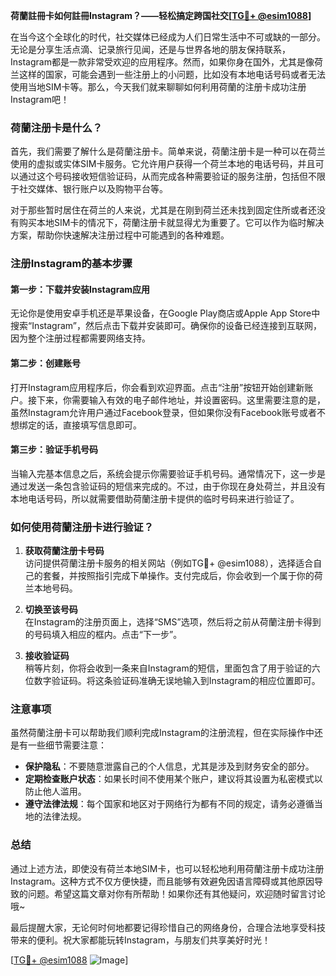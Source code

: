 **荷蘭註冊卡如何註冊Instagram？——轻松搞定跨国社交[[TG💪+ @esim1088](https://t.me/s/esim1088)]**

在当今这个全球化的时代，社交媒体已经成为人们日常生活中不可或缺的一部分。无论是分享生活点滴、记录旅行见闻，还是与世界各地的朋友保持联系，Instagram都是一款非常受欢迎的应用程序。然而，如果你身在国外，尤其是像荷兰这样的国家，可能会遇到一些注册上的小问题，比如没有本地电话号码或者无法使用当地SIM卡等。那么，今天我们就来聊聊如何利用荷蘭的注册卡成功注册Instagram吧！

### 荷蘭注册卡是什么？

首先，我们需要了解什么是荷蘭注册卡。简单来说，荷蘭注册卡是一种可以在荷兰使用的虚拟或实体SIM卡服务。它允许用户获得一个荷兰本地的电话号码，并且可以通过这个号码接收短信验证码，从而完成各种需要验证的服务注册，包括但不限于社交媒体、银行账户以及购物平台等。

对于那些暂时居住在荷兰的人来说，尤其是在刚到荷兰还未找到固定住所或者还没有购买本地SIM卡的情况下，荷蘭注册卡就显得尤为重要了。它可以作为临时解决方案，帮助你快速解决注册过程中可能遇到的各种难题。

### 注册Instagram的基本步骤

#### 第一步：下载并安装Instagram应用
无论你是使用安卓手机还是苹果设备，在Google Play商店或Apple App Store中搜索“Instagram”，然后点击下载并安装即可。确保你的设备已经连接到互联网，因为整个注册过程都需要网络支持。

#### 第二步：创建账号
打开Instagram应用程序后，你会看到欢迎界面。点击“注册”按钮开始创建新账户。接下来，你需要输入有效的电子邮件地址，并设置密码。这里需要注意的是，虽然Instagram允许用户通过Facebook登录，但如果你没有Facebook账号或者不想绑定的话，直接填写信息即可。

#### 第三步：验证手机号码
当输入完基本信息之后，系统会提示你需要验证手机号码。通常情况下，这一步是通过发送一条包含验证码的短信来完成的。不过，由于你现在身处荷兰，并且没有本地电话号码，所以就需要借助荷蘭注册卡提供的临时号码来进行验证了。

### 如何使用荷蘭注册卡进行验证？

1. **获取荷蘭注册卡号码**  
   访问提供荷蘭注册卡服务的相关网站（例如TG💪+ @esim1088），选择适合自己的套餐，并按照指引完成下单操作。支付完成后，你会收到一个属于你的荷兰本地号码。

2. **切换至该号码**  
   在Instagram的注册页面上，选择“SMS”选项，然后将之前从荷蘭注册卡得到的号码填入相应的框内。点击“下一步”。

3. **接收验证码**  
   稍等片刻，你将会收到一条来自Instagram的短信，里面包含了用于验证的六位数字验证码。将这条验证码准确无误地输入到Instagram的相应位置即可。

### 注意事项

虽然荷蘭注册卡可以帮助我们顺利完成Instagram的注册流程，但在实际操作中还是有一些细节需要注意：

- **保护隐私**：不要随意泄露自己的个人信息，尤其是涉及到财务安全的部分。
- **定期检查账户状态**：如果长时间不使用某个账户，建议将其设置为私密模式以防止他人滥用。
- **遵守法律法规**：每个国家和地区对于网络行为都有不同的规定，请务必遵循当地的法律法规。

### 总结

通过上述方法，即使没有荷兰本地SIM卡，也可以轻松地利用荷蘭注册卡成功注册Instagram。这种方式不仅方便快捷，而且能够有效避免因语言障碍或其他原因导致的问题。希望这篇文章对你有所帮助！如果你还有其他疑问，欢迎随时留言讨论哦~

最后提醒大家，无论何时何地都要记得珍惜自己的网络身份，合理合法地享受科技带来的便利。祝大家都能玩转Instagram，与朋友们共享美好时光！

[[TG💪+ @esim1088](https://t.me/s/esim1088) ![Image](https://i.postimg.cc/4NQfJmqS/Snipaste-2025-05-13-00-14-12.png)]